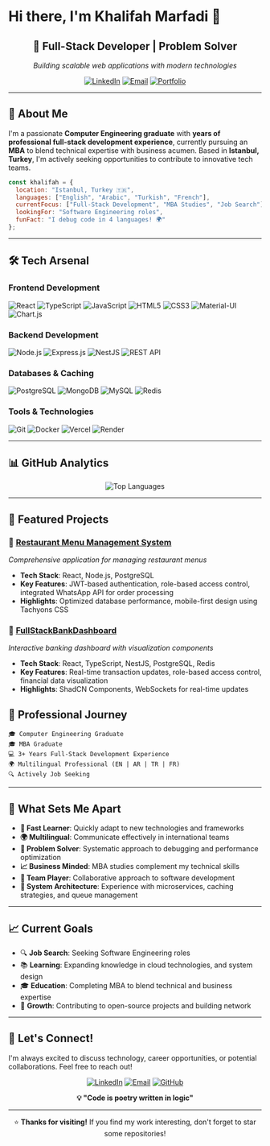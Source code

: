 
# Hi there, I'm Khalifah Marfadi 👋

<div align="center">

## 🚀 Full-Stack Developer | Problem Solver

*Building scalable web applications with modern technologies*

[![LinkedIn](https://img.shields.io/badge/LinkedIn-0077B5?style=for-the-badge&logo=linkedin&logoColor=white)](https://linkedin.com/in/kmarfadi)
[![Email](https://img.shields.io/badge/Email-D14836?style=for-the-badge&logo=gmail&logoColor=white)](mailto:khalifahmarfadi@gmail.com)
[![Portfolio](https://img.shields.io/badge/Portfolio-000000?style=for-the-badge&logo=About.me&logoColor=white)](#)

</div>

---

## 🎯 About Me

I'm a passionate **Computer Engineering graduate** with **years of professional full-stack development experience**, currently pursuing an **MBA** to blend technical expertise with business acumen. Based in **Istanbul, Turkey**, I'm actively seeking opportunities to contribute to innovative tech teams.

```javascript
const khalifah = {
  location: "Istanbul, Turkey 🇹🇷",
  languages: ["English", "Arabic", "Turkish", "French"],
  currentFocus: ["Full-Stack Development", "MBA Studies", "Job Search"],
  lookingFor: "Software Engineering roles",
  funFact: "I debug code in 4 languages! 🌍"
};
```

---

## 🛠️ Tech Arsenal

### **Frontend Development**
![React](https://img.shields.io/badge/React-20232A?style=for-the-badge&logo=react&logoColor=61DAFB)
![TypeScript](https://img.shields.io/badge/TypeScript-007ACC?style=for-the-badge&logo=typescript&logoColor=white)
![JavaScript](https://img.shields.io/badge/JavaScript-F7DF1E?style=for-the-badge&logo=javascript&logoColor=black)
![HTML5](https://img.shields.io/badge/HTML5-E34F26?style=for-the-badge&logo=html5&logoColor=white)
![CSS3](https://img.shields.io/badge/CSS3-1572B6?style=for-the-badge&logo=css3&logoColor=white)
![Material-UI](https://img.shields.io/badge/Material--UI-0081CB?style=for-the-badge&logo=material-ui&logoColor=white)
![Chart.js](https://img.shields.io/badge/Chart.js-FF6384?style=for-the-badge&logo=chart.js&logoColor=white)

### **Backend Development**
![Node.js](https://img.shields.io/badge/Node.js-43853D?style=for-the-badge&logo=node.js&logoColor=white)
![Express.js](https://img.shields.io/badge/Express.js-404D59?style=for-the-badge)
![NestJS](https://img.shields.io/badge/NestJS-E0234E?style=for-the-badge&logo=nestjs&logoColor=white)
![REST API](https://img.shields.io/badge/REST-02569B?style=for-the-badge&logo=rest&logoColor=white)

### **Databases & Caching**
![PostgreSQL](https://img.shields.io/badge/PostgreSQL-4169E1?style=for-the-badge&logo=postgresql&logoColor=white)
![MongoDB](https://img.shields.io/badge/MongoDB-47A248?style=for-the-badge&logo=mongodb&logoColor=white)
![MySQL](https://img.shields.io/badge/MySQL-005C79?style=for-the-badge&logo=mysql&logoColor=white)
![Redis](https://img.shields.io/badge/Redis-DC382D?style=for-the-badge&logo=redis&logoColor=white)

### **Tools & Technologies**
![Git](https://img.shields.io/badge/Git-F05032?style=for-the-badge&logo=git&logoColor=white)
![Docker](https://img.shields.io/badge/Docker-2496ED?style=for-the-badge&logo=docker&logoColor=white)
![Vercel](https://img.shields.io/badge/Vercel-000000?style=for-the-badge&logo=vercel&logoColor=white)
![Render](https://img.shields.io/badge/Render-0D1117?style=for-the-badge&logo=render&logoColor=white)

---

## 📊 GitHub Analytics

<div align="center">

![Top Languages](https://github-readme-stats.vercel.app/api/top-langs/?username=kmarfadi&layout=compact&theme=tokyonight&hide_border=true&bg_color=0D1117)

</div>

---

## 🚀 Featured Projects

### 🌟 [Restaurant Menu Management System](https://github.com/kmarfadi/RestaurauntMenu-client)
*Comprehensive application for managing restaurant menus*
- **Tech Stack**: React, Node.js, PostgreSQL
- **Key Features**: JWT-based authentication, role-based access control, integrated WhatsApp API for order processing
- **Highlights**: Optimized database performance, mobile-first design using Tachyons CSS

### 💼 [FullStackBankDashboard](https://github.com/kmarfadi/FullStackBankDashboard)
*Interactive banking dashboard with visualization components*
- **Tech Stack**: React, TypeScript, NestJS, PostgreSQL, Redis
- **Key Features**: Real-time transaction updates, role-based access control, financial data visualization
- **Highlights**: ShadCN Components, WebSockets for real-time updates


## 💼 Professional Journey

```
🎓 Computer Engineering Graduate
🎓 MBA Graduate
💻 3+ Years Full-Stack Development Experience
🌍 Multilingual Professional (EN | AR | TR | FR)
🔍 Actively Job Seeking 
```

---

## 🌟 What Sets Me Apart

- **🚀 Fast Learner**: Quickly adapt to new technologies and frameworks
- **🌍 Multilingual**: Communicate effectively in international teams
- **🎯 Problem Solver**: Systematic approach to debugging and performance optimization
- **📈 Business Minded**: MBA studies complement my technical skills
- **🤝 Team Player**: Collaborative approach to software development
- **🔄 System Architecture**: Experience with microservices, caching strategies, and queue management

---

## 📈 Current Goals

- 🔍 **Job Search**: Seeking Software Engineering roles
- 📚 **Learning**: Expanding knowledge in cloud technologies, and system design
- 🎓 **Education**: Completing MBA to blend technical and business expertise
- 🌱 **Growth**: Contributing to open-source projects and building network

---

## 💬 Let's Connect!

I'm always excited to discuss technology, career opportunities, or potential collaborations. Feel free to reach out!

<div align="center">

[![LinkedIn](https://img.shields.io/badge/LinkedIn-Connect-0077B5?style=for-the-badge&logo=linkedin)](https://linkedin.com/in/kmarfadi)
[![Email](https://img.shields.io/badge/Email-Contact-D14836?style=for-the-badge&logo=gmail)](mailto:khalifahmarfadi@gmail.com)
[![GitHub](https://img.shields.io/badge/GitHub-Follow-181717?style=for-the-badge&logo=github)](https://github.com/kmarfadi)

**💡 "Code is poetry written in logic"**

---

⭐ **Thanks for visiting!** If you find my work interesting, don't forget to star some repositories!

</div>
